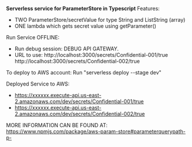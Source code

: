 **Serverless service for ParameterStore in Typescript**
Features: 
  - TWO ParameterStore/secretValue for type String and ListString (array)
  - ONE lambda which gets secret value using getParameter()


Run Service OFFLINE:
 - Run debug session: DEBUG API GATEWAY.
 - URL to use: http://localhost:3000/secrets/Confidential-001/true
              http://localhost:3000/secrets/Confidential-002/true

To deploy to AWS account:
  Run "serverless deploy --stage dev"

Deployed Service to AWS:
 -  https://xxxxxx.execute-api.us-east-2.amazonaws.com/dev/secrets/Confidential-001/true
 -  https://xxxxxx.execute-api.us-east-2.amazonaws.com/dev/secrets/Confidential-002/true


MORE INFORMATION CAN BE FOUND AT: https://www.npmjs.com/package/aws-param-store#parameterquerypath-p-
